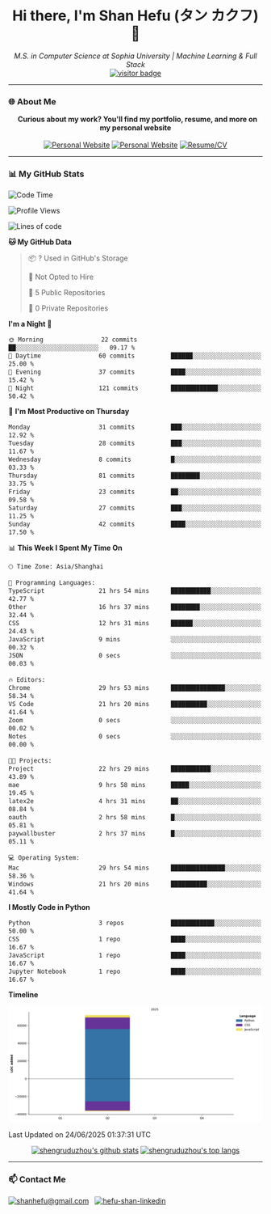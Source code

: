 <h1 align="center">
  Hi there, I'm Shan Hefu (タン カクフ) 👋
</h1>

<p align="center">
  <em>M.S. in Computer Science at Sophia University | Machine Learning & Full Stack </em>
  <br />
  <a href="https://github.com/shengruduzhou">
    <img src="https://visitor-badge.laobi.icu/badge?page_id=shengruduzhou.shengruduzhou&left_text=Visitors" alt="visitor badge"/>
  </a>
</p>

---

### 🌐 About Me

<p align="center">
  <b>Curious about my work? You'll find my portfolio, resume, and more on my personal website</b>
  <br><br>
  <a href="http://shengruduzhou.github.io/" target="blank" rel="noreferrer"><img src="https://img.shields.io/badge/Mypage-222222?style=for-the-badge&logo=githubpages&logoColor=white" alt="Personal Website"/></a>
  <a href="https://shengruduzhou.github.io/portfolio.html" target="blank" rel="noreferrer"><img src="https://img.shields.io/badge/Portfolio-28a745?style=for-the-badge&logo=google-chrome&logoColor=white" alt="Personal Website"/></a>
  <a href="https://shengruduzhou.github.io/about%20me/2025/06/05/Introduction.html" target="blank" rel="noreferrer"><img src="https://img.shields.io/badge/Resume-d14836?style=for-the-badge&logo=reactiveresume&logoColor=white" alt="Resume/CV"/></a>
</p>
</p>

---

### 📊 My GitHub Stats

<!--START_SECTION:waka-->
![Code Time](http://img.shields.io/badge/Code%20Time-66%20hrs%2013%20mins-blue)

![Profile Views](http://img.shields.io/badge/Profile%20Views-236-blue)

![Lines of code](https://img.shields.io/badge/From%20Hello%20World%20I%27ve%20Written-71.5%20thousand%20lines%20of%20code-blue)

**🐱 My GitHub Data** 

> 📦 ? Used in GitHub's Storage 
 > 
> 🚫 Not Opted to Hire
 > 
> 📜 5 Public Repositories 
 > 
> 🔑 0 Private Repositories 
 > 
**I'm a Night 🦉** 

```text
🌞 Morning                22 commits          ██░░░░░░░░░░░░░░░░░░░░░░░   09.17 % 
🌆 Daytime                60 commits          ██████░░░░░░░░░░░░░░░░░░░   25.00 % 
🌃 Evening                37 commits          ████░░░░░░░░░░░░░░░░░░░░░   15.42 % 
🌙 Night                  121 commits         █████████████░░░░░░░░░░░░   50.42 % 
```
📅 **I'm Most Productive on Thursday** 

```text
Monday                   31 commits          ███░░░░░░░░░░░░░░░░░░░░░░   12.92 % 
Tuesday                  28 commits          ███░░░░░░░░░░░░░░░░░░░░░░   11.67 % 
Wednesday                8 commits           █░░░░░░░░░░░░░░░░░░░░░░░░   03.33 % 
Thursday                 81 commits          ████████░░░░░░░░░░░░░░░░░   33.75 % 
Friday                   23 commits          ██░░░░░░░░░░░░░░░░░░░░░░░   09.58 % 
Saturday                 27 commits          ███░░░░░░░░░░░░░░░░░░░░░░   11.25 % 
Sunday                   42 commits          ████░░░░░░░░░░░░░░░░░░░░░   17.50 % 
```


📊 **This Week I Spent My Time On** 

```text
🕑︎ Time Zone: Asia/Shanghai

💬 Programming Languages: 
TypeScript               21 hrs 54 mins      ███████████░░░░░░░░░░░░░░   42.77 % 
Other                    16 hrs 37 mins      ████████░░░░░░░░░░░░░░░░░   32.44 % 
CSS                      12 hrs 31 mins      ██████░░░░░░░░░░░░░░░░░░░   24.43 % 
JavaScript               9 mins              ░░░░░░░░░░░░░░░░░░░░░░░░░   00.32 % 
JSON                     0 secs              ░░░░░░░░░░░░░░░░░░░░░░░░░   00.03 % 

🔥 Editors: 
Chrome                   29 hrs 53 mins      ███████████████░░░░░░░░░░   58.34 % 
VS Code                  21 hrs 20 mins      ██████████░░░░░░░░░░░░░░░   41.64 % 
Zoom                     0 secs              ░░░░░░░░░░░░░░░░░░░░░░░░░   00.02 % 
Notes                    0 secs              ░░░░░░░░░░░░░░░░░░░░░░░░░   00.00 % 

🐱‍💻 Projects: 
Project                  22 hrs 29 mins      ███████████░░░░░░░░░░░░░░   43.89 % 
mae                      9 hrs 58 mins       █████░░░░░░░░░░░░░░░░░░░░   19.45 % 
latex2e                  4 hrs 31 mins       ██░░░░░░░░░░░░░░░░░░░░░░░   08.84 % 
oauth                    2 hrs 58 mins       █░░░░░░░░░░░░░░░░░░░░░░░░   05.81 % 
paywallbuster            2 hrs 37 mins       █░░░░░░░░░░░░░░░░░░░░░░░░   05.11 % 

💻 Operating System: 
Mac                      29 hrs 54 mins      ███████████████░░░░░░░░░░   58.36 % 
Windows                  21 hrs 20 mins      ██████████░░░░░░░░░░░░░░░   41.64 % 
```

**I Mostly Code in Python** 

```text
Python                   3 repos             ████████████░░░░░░░░░░░░░   50.00 % 
CSS                      1 repo              ████░░░░░░░░░░░░░░░░░░░░░   16.67 % 
JavaScript               1 repo              ████░░░░░░░░░░░░░░░░░░░░░   16.67 % 
Jupyter Notebook         1 repo              ████░░░░░░░░░░░░░░░░░░░░░   16.67 % 
```



**Timeline**

![Lines of Code chart](https://raw.githubusercontent.com/shengruduzhou/shengruduzhou/main/assets/bar_graph.png)


 Last Updated on 24/06/2025 01:37:31 UTC
<!--END_SECTION:waka-->

<p align="center">
  <a href="https://github.com/shengruduzhou" target="_blank" rel="noreferrer">
    <a href="https://github.com/shengruduzhou" target="blank"><img src="https://github-readme-stats.vercel.app/api?username=shengruduzhou&show_icons=true&locale=en&theme=tokyonight&count_private=true" alt="shengruduzhou's github stats"/></a>
    <a href="https://github.com/shengruduzhou" target="blank"><img src="https://github-readme-stats.vercel.app/api/top-langs/?username=shengruduzhou&layout=compact&locale=en&theme=tokyonight" alt="shengruduzhou's top langs"/></a>
  </a>
</p>

---

### 📫 Contact Me

<p align="left">
  <a href="mailto:shanhefu@gmail.com" target="blank"><img align="center" src="https://img.shields.io/badge/Gmail-D14836?style=for-the-badge&logo=gmail&logoColor=white" alt="shanhefu@gmail.com" /></a>
  <a href="https://linkedin.com/in/hefu-shan-054b24361/" target="blank"><img align="center" src="https://img.shields.io/badge/LinkedIn-0077B5?style=for-the-badge&logo=linkedin&logoColor=white" alt="hefu-shan-linkedin" /></a>
</p>
